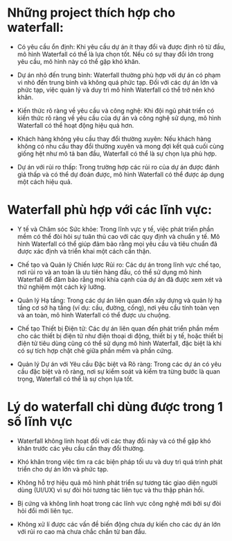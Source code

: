 # Những project thích hợp cho waterfall:
- Có yêu cầu ổn định: Khi yêu cầu dự án ít thay đổi và được định rõ từ đầu, mô hình Waterfall có thể là lựa chọn tốt. Nếu có sự thay đổi lớn trong yêu cầu, mô hình này có thể gặp khó khăn.

- Dự án nhỏ đến trung bình: Waterfall thường phù hợp với dự án có phạm vi nhỏ đến trung bình và không quá phức tạp. Đối với các dự án lớn và phức tạp, việc quản lý và duy trì mô hình Waterfall có thể trở nên khó khăn.

- Kiến thức rõ ràng về yêu cầu và công nghệ: Khi đội ngũ phát triển có kiến thức rõ ràng về yêu cầu của dự án và công nghệ sử dụng, mô hình Waterfall có thể hoạt động hiệu quả hơn.

- Khách hàng không yêu cầu thay đổi thường xuyên: Nếu khách hàng không có nhu cầu thay đổi thường xuyên và mong đợi kết quả cuối cùng giống hệt như mô tả ban đầu, Waterfall có thể là sự chọn lựa phù hợp.

- Dự án với rủi ro thấp: Trong trường hợp các rủi ro của dự án được đánh giá thấp và có thể dự đoán được, mô hình Waterfall có thể được áp dụng một cách hiệu quả.

# Waterfall phù hợp với các lĩnh vực:
- Y tế và Chăm sóc Sức khỏe: Trong lĩnh vực y tế, việc phát triển phần mềm có thể đòi hỏi sự tuân thủ cao với các quy định và chuẩn y tế. Mô hình Waterfall có thể giúp đảm bảo rằng mọi yêu cầu và tiêu chuẩn đã được xác định và triển khai một cách cẩn thận.

- Chế tạo và Quản lý Chiến lược Rủi ro: Các dự án trong lĩnh vực chế tạo, nơi rủi ro và an toàn là ưu tiên hàng đầu, có thể sử dụng mô hình Waterfall để đảm bảo rằng mọi khía cạnh của dự án đã được xem xét và thử nghiệm một cách kỹ lưỡng.

- Quản lý Hạ tầng: Trong các dự án liên quan đến xây dựng và quản lý hạ tầng cơ sở hạ tầng (ví dụ: cầu, đường, cống), nơi yêu cầu tính toàn vẹn và an toàn, mô hình Waterfall có thể được ưu chuộng.

- Chế tạo Thiết bị Điện tử: Các dự án liên quan đến phát triển phần mềm cho các thiết bị điện tử như điện thoại di động, thiết bị y tế, hoặc thiết bị điện tử tiêu dùng cũng có thể sử dụng mô hình Waterfall, đặc biệt là khi có sự tích hợp chặt chẽ giữa phần mềm và phần cứng.

- Quản lý Dự án với Yêu cầu Đặc biệt và Rõ ràng: Trong các dự án có yêu cầu đặc biệt và rõ ràng, nơi sự kiểm soát và kiểm tra từng bước là quan trọng, Waterfall có thể là sự chọn lựa tốt.


# Lý do waterfall chỉ dùng được trong 1 số lĩnh vực
- Waterfall không linh hoạt đối với các thay đổi này và có thể gặp khó khăn trước các yêu cầu cần thay đổi thường.
  
- Khó khăn trong việc tìm ra các biện pháp tối ưu và duy trì quá trình phát triển cho dự án lớn và phức tạp.
 
- Không hỗ trợ hiệu quả mô hình phát triển sự tương tác giao diện người dùng (UI/UX) vì sự đòi hỏi tương tác liên tục và thu thập phản hồi.
  
- Bị cứng  và không linh hoạt trong các lĩnh vực công nghệ mới bởi sự đòi hỏi đổi mới liên tục.
  
- Không xử lí được các vấn đề biến động chưa dự kiến cho các dự án lớn với rủi ro cao mà chưa chắc chắn từ ban đầu.
  
